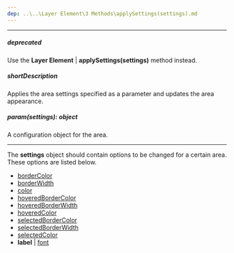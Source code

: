 ```yaml
---
dep: ..\..\Layer Element\3 Methods\applySettings(settings).md
---
```

---
##### deprecated
Use the **Layer Element** | **applySettings(settings)** method instead.

##### shortDescription
Applies the area settings specified as a parameter and updates the area appearance.

##### param(settings): object
A configuration object for the area.

---
The **settings** object should contain options to be changed for a certain area. These options are listed below.

- [borderColor](/api-reference/20%20Data%20Visualization%20Widgets/70%20dxVectorMap/1%20Configuration/areaSettings/borderColor.md '/Documentation/ApiReference/Data_Visualization_Widgets/dxVectorMap/Configuration/areaSettings/#borderColor')
- [borderWidth](/api-reference/20%20Data%20Visualization%20Widgets/70%20dxVectorMap/1%20Configuration/areaSettings/borderWidth.md '/Documentation/ApiReference/Data_Visualization_Widgets/dxVectorMap/Configuration/areaSettings/#borderWidth')
- [color](/api-reference/20%20Data%20Visualization%20Widgets/70%20dxVectorMap/1%20Configuration/areaSettings/color.md '/Documentation/ApiReference/Data_Visualization_Widgets/dxVectorMap/Configuration/areaSettings/#color')
- [hoveredBorderColor](/api-reference/20%20Data%20Visualization%20Widgets/70%20dxVectorMap/1%20Configuration/areaSettings/hoveredBorderColor.md '/Documentation/ApiReference/Data_Visualization_Widgets/dxVectorMap/Configuration/areaSettings/#hoveredBorderColor')
- [hoveredBorderWidth](/api-reference/20%20Data%20Visualization%20Widgets/70%20dxVectorMap/1%20Configuration/areaSettings/hoveredBorderWidth.md '/Documentation/ApiReference/Data_Visualization_Widgets/dxVectorMap/Configuration/areaSettings/#hoveredBorderWidth')
- [hoveredColor](/api-reference/20%20Data%20Visualization%20Widgets/70%20dxVectorMap/1%20Configuration/areaSettings/hoveredColor.md '/Documentation/ApiReference/Data_Visualization_Widgets/dxVectorMap/Configuration/areaSettings/#hoveredColor')
- [selectedBorderColor](/api-reference/20%20Data%20Visualization%20Widgets/70%20dxVectorMap/1%20Configuration/areaSettings/selectedBorderColor.md '/Documentation/ApiReference/Data_Visualization_Widgets/dxVectorMap/Configuration/areaSettings/#selectedBorderColor')
- [selectedBorderWidth](/api-reference/20%20Data%20Visualization%20Widgets/70%20dxVectorMap/1%20Configuration/areaSettings/selectedBorderWidth.md '/Documentation/ApiReference/Data_Visualization_Widgets/dxVectorMap/Configuration/areaSettings/#selectedBorderWidth')
- [selectedColor](/api-reference/20%20Data%20Visualization%20Widgets/70%20dxVectorMap/1%20Configuration/areaSettings/selectedColor.md '/Documentation/ApiReference/Data_Visualization_Widgets/dxVectorMap/Configuration/areaSettings/#selectedColor')
- **label** | [font](/api-reference/20%20Data%20Visualization%20Widgets/70%20dxVectorMap/1%20Configuration/areaSettings/label/font '/Documentation/ApiReference/Data_Visualization_Widgets/dxVectorMap/Configuration/areaSettings/label/font/')
